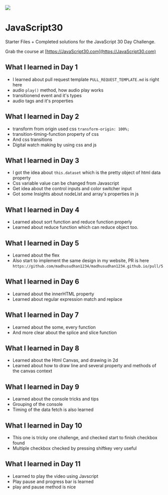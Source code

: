 ![](https://javascript30.com/images/JS3-social-share.png)

# JavaScript30

Starter Files + Completed solutions for the JavaScript 30 Day Challenge.

Grab the course at [https://JavaScript30.com](https://JavaScript30.com)

## What I learned in Day 1

- I learned about pull request template ```PULL_REQUEST_TEMPLATE.md``` is right here
- audio ```play()``` method, how audio play works
- transitionend event and it's types
- audio tags and it's properties


## What I learned in Day 2

- transform from origin used css ```transform-origin: 100%;```
- transition-timing-function property of css
- And css transitions
- Digital watch making by using css and js


## What I learned in Day 3

- I got the idea about ```this.dataset``` which is the pretty object of html data property
- Css variable value can be changed from Javascript
- Get idea about the control inputs and color switcher input
- Got some Insights about nodeList and array's properties in js

## What I learned in Day 4

- Learned about sort function and reduce function properly
- Learned about reduce function which can reduce object too.

## What I learned in Day 5

- Learned about the flex 
- Also start to implement the same design in my website, PR is here ```https://github.com/madhusudhan1234/madhusudhan1234.github.io/pull/5```

## What I learned in Day 6

- Learned about the innerHTML property
- Learned about regular expression match and replace 

## What I learned in Day 7

- Learned about the some, every function
- And more clear about the splice and slice function

## What I learned in Day 8

- Learned about the Html Canvas, and drawing in 2d
- Learned about how to draw line and several property and methods of the canvas context

## What I learned in Day 9

- Learned about the console tricks and tips
- Grouping of the console
- Timing of the data fetch is also learned

## What I learned in Day 10

- This one is tricky one challenge, and checked start to finish checkbox found
- Multiple checkbox checked by pressing shiftkey very useful 

## What I learned in Day 11

- Learned to play the video using Javscript
- Play pause and progress bar is learned
- play and pause method is nice 